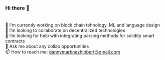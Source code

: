 ### Hi there 👋 <br><br>

🔭 I'm currently working on block chain tehnology, ML and language design <br>
👯 I’m looking to collaborate on decentralized technologies <br>
🤔 I’m looking for help with integrating parsing methods for solidity smart contracts <br>
💬 Ask me about any collab opportunities <br>
📫 How to reach me: dannymartinezhibbert@gmail.com <br>
